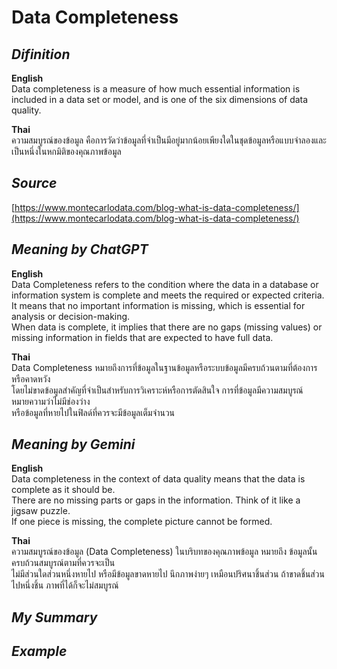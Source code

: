 # Data Completeness

*Difinition*
---
**English**  
Data completeness is a measure of how much essential information is included in a data set or model, and is one of the six dimensions of data quality.

**Thai**  
ความสมบูรณ์ของข้อมูล คือการวัดว่าข้อมูลที่จำเป็นมีอยู่มากน้อยเพียงใดในชุดข้อมูลหรือแบบจำลองและเป็นหนึ่งในหกมิติของคุณภาพข้อมูล

*Source*
---
[https://www.montecarlodata.com/blog-what-is-data-completeness/](https://www.montecarlodata.com/blog-what-is-data-completeness/)  


*Meaning by ChatGPT*
---
**English**  
Data Completeness refers to the condition where the data in a database or information system is complete and meets the required or expected criteria.  
It means that no important information is missing, which is essential for analysis or decision-making.  
When data is complete, it implies that there are no gaps (missing values) or  
missing information in fields that are expected to have full data.

**Thai**  
Data Completeness หมายถึงการที่ข้อมูลในฐานข้อมูลหรือระบบข้อมูลมีครบถ้วนตามที่ต้องการหรือคาดหวัง  
โดยไม่ขาดข้อมูลสำคัญที่จำเป็นสำหรับการวิเคราะห์หรือการตัดสินใจ การที่ข้อมูลมีความสมบูรณ์หมายความว่าไม่มีช่องว่าง  
หรือข้อมูลที่หายไปในฟิลด์ที่ควรจะมีข้อมูลเต็มจำนวน

*Meaning by Gemini*
---
**English**  
Data completeness in the context of data quality means that the data is complete as it should be.  
There are no missing parts or gaps in the information. Think of it like a jigsaw puzzle.  
 If one piece is missing, the complete picture cannot be formed.

**Thai**  
ความสมบูรณ์ของข้อมูล (Data Completeness) ในบริบทของคุณภาพข้อมูล หมายถึง ข้อมูลนั้นครบถ้วนสมบูรณ์ตามที่ควรจะเป็น  
ไม่มีส่วนใดส่วนหนึ่งหายไป หรือมีข้อมูลขาดหายไป นึกภาพง่ายๆ เหมือนปริศนาชิ้นส่วน ถ้าขาดชิ้นส่วนไปหนึ่งชิ้น ภาพที่ได้ก็จะไม่สมบูรณ์

*My Summary*
---

*Example*
---